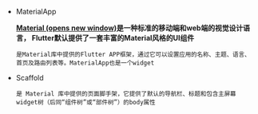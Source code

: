 * MaterialApp

  **[Material (opens new window)](https://material.io/guidelines/)是一种标准的移动端和web端的视觉设计语言， Flutter默认提供了一套丰富的Material风格的UI组件**

  ```
  是Material库中提供的Flutter APP框架，通过它可以设置应用的名称、主题、语言、首页及路由列表等。MaterialApp也是一个widget
  ```

* Scaffold

  ```
  是 Material 库中提供的页面脚手架，它提供了默认的导航栏、标题和包含主屏幕widget树（后同“组件树”或“部件树”）的body属性
  ```

  

  